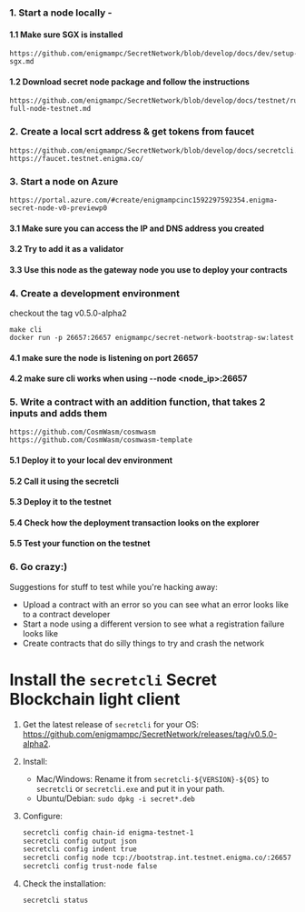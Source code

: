 ### 1. Start a node locally -
#### 1.1 Make sure SGX is installed
```
https://github.com/enigmampc/SecretNetwork/blob/develop/docs/dev/setup-sgx.md
```
#### 1.2 Download secret node package and follow the instructions
```
https://github.com/enigmampc/SecretNetwork/blob/develop/docs/testnet/run-full-node-testnet.md
```
### 2. Create a local scrt address & get tokens from faucet
```
https://github.com/enigmampc/SecretNetwork/blob/develop/docs/secretcli.md
https://faucet.testnet.enigma.co/
```
### 3. Start a node on Azure
```
https://portal.azure.com/#create/enigmampcinc1592297592354.enigma-secret-node-v0-previewp0
```
#### 3.1 Make sure you can access the IP and DNS address you created
#### 3.2 Try to add it as a validator
#### 3.3 Use this node as the gateway node you use to deploy your contracts

### 4. Create a development environment
checkout the tag v0.5.0-alpha2
```
make cli
docker run -p 26657:26657 enigmampc/secret-network-bootstrap-sw:latest
```
#### 4.1 make sure the node is listening on port 26657
#### 4.2 make sure cli works when using --node <node_ip>:26657

### 5. Write a contract with an addition function, that takes 2 inputs and adds them
```
https://github.com/CosmWasm/cosmwasm
https://github.com/CosmWasm/cosmwasm-template
```
#### 5.1 Deploy it to your local dev environment
#### 5.2 Call it using the secretcli
#### 5.3 Deploy it to the testnet
#### 5.4 Check how the deployment transaction looks on the explorer
#### 5.5 Test your function on the testnet

### 6. Go crazy:)

Suggestions for stuff to test while you're hacking away:
* Upload a contract with an error so you can see what an error looks like to a contract developer
* Start a node using a different version to see what a registration failure looks like
* Create contracts that do silly things to try and crash the network

# Install the `secretcli` Secret Blockchain light client

1) Get the latest release of `secretcli` for your OS: https://github.com/enigmampc/SecretNetwork/releases/tag/v0.5.0-alpha2.

2) Install:

   - Mac/Windows: Rename it from `secretcli-${VERSION}-${OS}` to `secretcli` or `secretcli.exe` and put it in your path.
   - Ubuntu/Debian: `sudo dpkg -i secret*.deb`

3) Configure:

   ```bash
   secretcli config chain-id enigma-testnet-1
   secretcli config output json
   secretcli config indent true
   secretcli config node tcp://bootstrap.int.testnet.enigma.co/:26657
   secretcli config trust-node false
   ```

4) Check the installation:

   ```bash
   secretcli status
   ```
